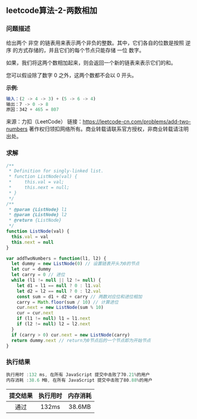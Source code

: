 ## leetcode算法-2-两数相加

### 问题描述

给出两个 非空 的链表用来表示两个非负的整数。其中，它们各自的位数是按照 逆序 的方式存储的，并且它们的每个节点只能存储 一位 数字。

如果，我们将这两个数相加起来，则会返回一个新的链表来表示它们的和。

您可以假设除了数字 0 之外，这两个数都不会以 0 开头。

**示例:**

```js
输入：(2 -> 4 -> 3) + (5 -> 6 -> 4)
输出：7 -> 0 -> 8
原因：342 + 465 = 807
```

来源：力扣（LeetCode）
链接：https://leetcode-cn.com/problems/add-two-numbers
著作权归领扣网络所有。商业转载请联系官方授权，非商业转载请注明出处。

### 求解

```js
/**
 * Definition for singly-linked list.
 * function ListNode(val) {
 *     this.val = val;
 *     this.next = null;
 * }
 */
/**
 * @param {ListNode} l1
 * @param {ListNode} l2
 * @return {ListNode}
 */
function ListNode(val) {
  this.val = val
  this.next = null
}

var addTwoNumbers = function(l1, l2) {
  let dummy = new ListNode(0) // 设置链表开头为0的节点
  let cur = dummy
  let carry = 0 // 进位
  while (l1 != null || l2 != null) {
    let d1 = l1 == null ? 0 : l1.val
    let d2 = l2 == null ? 0 : l2.val
    const sum = d1 + d2 + carry // 两数对应位和进位相加
    carry = Math.floor(sum / 10) // 计算进位
    cur.next = new ListNode(sum % 10)
    cur = cur.next
    if (l1 != null) l1 = l1.next
    if (l2 != null) l2 = l2.next
  }
  if (carry > 0) cur.next = new ListNode(carry)
  return dummy.next // return为0节点后的一个节点即为开始节点
}
```

### 执行结果

```js
执行用时 :132 ms, 在所有 JavaScript 提交中击败了70.21%的用户
内存消耗 :38.6 MB, 在所有 JavaScript 提交中击败了80.88%的用户
```

| 提交结果 | 执行用时 | 内存消耗 |
|:------:|:------:|:-------:|
|   通过  | 132ms  |  38.6MB |
